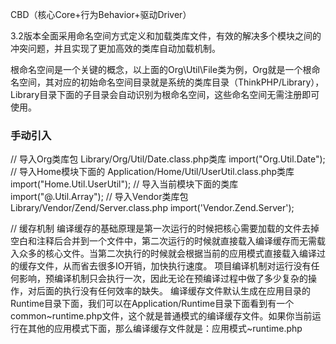 ﻿CBD（核心Core+行为Behavior+驱动Driver）

3.2版本全面采用命名空间方式定义和加载类库文件，有效的解决多个模块之间的冲突问题，并且实现了更加高效的类库自动加载机制。

根命名空间是一个关键的概念，以上面的Org\Util\File类为例，Org就是一个根命名空间，其对应的初始命名空间目录就是系统的类库目录（ThinkPHP/Library），Library目录下面的子目录会自动识别为根命名空间，这些命名空间无需注册即可使用。


### 手动引入
// 导入Org类库包 Library/Org/Util/Date.class.php类库
import("Org.Util.Date");
// 导入Home模块下面的 Application/Home/Util/UserUtil.class.php类库
import("Home.Util.UserUtil");
// 导入当前模块下面的类库 
import("@.Util.Array");
// 导入Vendor类库包 Library/Vendor/Zend/Server.class.php
import('Vendor.Zend.Server');

// 缓存机制
编译缓存的基础原理是第一次运行的时候把核心需要加载的文件去掉空白和注释后合并到一个文件中，第二次运行的时候就直接载入编译缓存而无需载入众多的核心文件。当第二次执行的时候就会根据当前的应用模式直接载入编译过的缓存文件，从而省去很多IO开销，加快执行速度。
项目编译机制对运行没有任何影响，预编译机制只会执行一次，因此无论在预编译过程中做了多少复杂的操作，对后面的执行没有任何效率的缺失。
编译缓存文件默认生成在应用目录的Runtime目录下面，我们可以在Application/Runtime目录下面看到有一个common~runtime.php文件，这个就是普通模式的编译缓存文件。如果你当前运行在其他的应用模式下面，那么编译缓存文件就是：应用模式~runtime.php